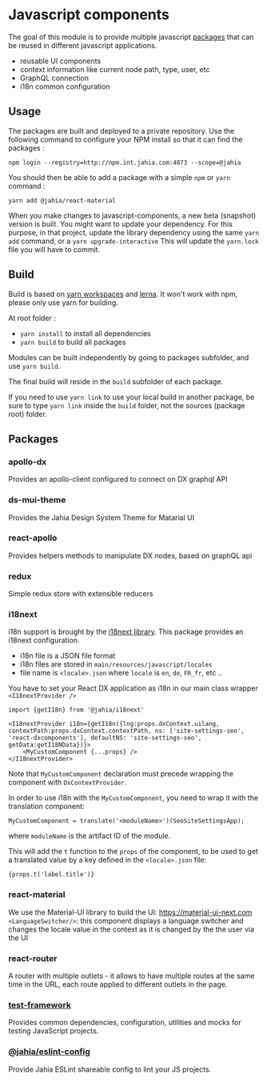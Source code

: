 # Javascript components
The goal of this module is to provide multiple javascript [packages](https://github.com/Jahia/javascript-components/tree/master/packages) that can be reused in different javascript applications.

- reusable UI components
- context information like current node path, type, user, etc
- GraphQL connection
- i18n common configuration

## Usage
The packages are built and deployed to a private repository. Use the following command to configure your NPM install so that it 
can find the packages :

```npm login --registry=http://npm.int.jahia.com:4873 --scope=@jahia```

You should then be able to add a package with a simple `npm` or `yarn` command :

```yarn add @jahia/react-material```

When you make changes to javascript-components, a new beta (snapshot) version is built. You might want to update your dependency. 
For this purpose, in that project, update the library dependency using the same `yarn add` command, or a `yarn upgrade-interactive`
This will update the `yarn.lock` file you will have to commit.

## Build
Build is based on [yarn workspaces](https://yarnpkg.com/lang/en/docs/workspaces/) and [lerna](https://github.com/lerna/lerna). 
It won't work with npm, please only use yarn for building.

At root folder : 
- `yarn install` to install all dependencies
- `yarn build` to build all packages

Modules can be built independently by going to packages subfolder, and use `yarn build`. 

The final build will reside in the `build` subfolder of each package.

If you need to use `yarn link` to use your local build in another package, be sure to type `yarn link` inside the 
`build` folder, not the sources (package root) folder.

## Packages

### apollo-dx

Provides an apollo-client configured to connect on DX graphql API

### ds-mui-theme

Provides the Jahia Design System Theme for Matarial UI

### react-apollo

Provides helpers methods to manipulate DX nodes, based on graphQL api

### redux
Simple redux store with extensible reducers

### i18next
i18n support is brought by the [i18next library](https://www.i18next.com/). This package provides an i18next configuration.

- i18n file is a JSON file format
- i18n files are stored in `main/resources/javascript/locales`
- file name is `<locale>.json` where `locale` is `en`, `de`, `FR_fr`, etc ..

You have to set your React DX application as i18n in our main class wrapper `<I18nextProvider />`

```
import {getI18n} from '@jahia/i18next'

<I18nextProvider i18n={getI18n({lng:props.dxContext.uilang, contextPath:props.dxContext.contextPath, ns: ['site-settings-seo', 'react-dxcomponents'], defaultNS: 'site-settings-seo', getData:getI18NData})}>
    <MyCustomComponent {...props} />
</I18nextProvider>
```

Note that `MyCustomComponent` declaration must precede wrapping the component with `DxContextProvider`.

In order to use i18n with the `MyCustomComponent`, you need to wrap it with the translation component:

```
MyCustomComponent = translate('<moduleName>')(SeoSiteSettingsApp);

```
where `moduleName` is the artifact ID of the module.

This will add the `t` function to the `props` of the component, to be used to get a translated value by a key defined in the `<locale>.json` file:

```{props.t('label.title')}```


### react-material
We use the Material-UI library to build the UI: https://material-ui-next.com
`<LanguageSwitcher/>`: this component displays a language switcher and changes the locale value in the context as it is changed by the the user via the UI

### react-router
A router with multiple outlets - it allows to have multiple routes at the same time in the URL, each route applied to different outlets in the page.

### [test-framework](packages/test-framework)

Provides common dependencies, configuration, utilities and mocks for testing JavaScript projects.
 
### [@jahia/eslint-config](packages/eslint-config)

Provide Jahia ESLint shareable config to lint your JS projects.
